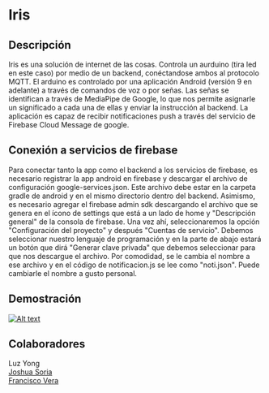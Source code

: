 # Iris
## Descripción
Iris es una solución de internet de las cosas. Controla un aurduino (tira led en este caso) por medio de un backend, conéctandose ambos al protocolo MQTT.
El arduino es controlado por una aplicación Android (versión 9 en adelante) a través de comandos de voz o por señas.
Las señas se identifican a través de MediaPipe de Google, lo que nos permite asignarle un significado a cada una de ellas y enviar la instrucción al backend.
La aplicación es capaz de recibir notificaciones push a través del servicio de Firebase Cloud Message de google.

## Conexión a servicios de firebase
Para conectar tanto la app como el backend a los servicios de firebase, es necesario registrar la app android en firebase y descargar el archivo de configuración google-services.json. Este archivo debe estar en la carpeta gradle de android y en el mismo directorio dentro del backend.
Asimismo, es necesario agregar el firebase admin sdk descargando el archivo que se genera en el ícono de settings que está a un lado de home y "Descripción general" de la consola de firebase. Una vez ahí, seleccionaremos la opción "Configuración del proyecto" y después "Cuentas de servicio". Debemos seleccionar nuestro lenguaje de programación y en la parte de abajo estará un botón que dirá "Generar clave privada" que debemos seleccionar para que nos descargue el archivo. Por comodidad, se le cambia el nombre a ese archivo y en el código de notificacion.js se lee como "noti.json". Puede cambiarle el nombre a gusto personal.

## Demostración
[![Alt text](https://encrypted-tbn0.gstatic.com/images?q=tbn:ANd9GcRogOIELYbQZXOUA0orWgEHZeyZPf5DxAgbPLBRcyTwUCmAqnIX62c5CwYJnZLxWf6KpLE&usqp=CAU)](https://www.youtube.com/watch?v=GkUESsxwdN4)

## Colaboradores
Luz Yong <br>
[Joshua Soria](https://github.com/JoshJSL)<br>
[Francisco Vera](https://github.com/VR-Francisco)
